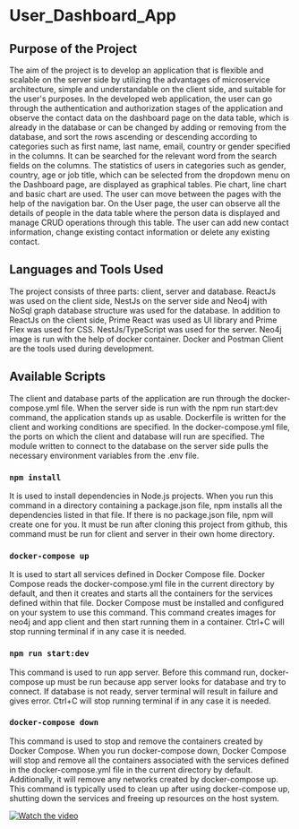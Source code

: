 # User_Dashboard_App

## Purpose of the Project

The aim of the project is to develop an application that is flexible and scalable on the server side by utilizing the advantages of microservice architecture,
simple and understandable on the client side, and suitable for the user's purposes. In the developed web application, the user can go through the authentication
and authorization stages of the application and observe the contact data on the dashboard page on the data table, which is already in the database or can be 
changed by adding or removing from the database, and sort the rows ascending or descending according to categories such as first name, last name, email, country
or gender specified in the columns. It can be searched for the relevant word from the search fields on the columns. The statistics of users in categories such as
gender, country, age or job title, which can be selected from the dropdown menu on the Dashboard page, are displayed as graphical tables. Pie chart, line chart 
and basic chart are used. The user can move between the pages with the help of the navigation bar. On the User page, the user can observe all the details of people
in the data table where the person data is displayed and manage CRUD operations through this table. The user can add new contact information, change existing 
contact information or delete any existing contact.

## Languages and Tools Used

The project consists of three parts: client, server and database. ReactJs was used on the client side, NestJs on the server side and Neo4j with NoSql graph database
structure was used for the database. In addition to ReactJs on the client side, Prime React was used as UI library and Prime Flex was used for CSS. NestJs/TypeScript
was used for the server. Neo4j image is run with the help of docker container. Docker and Postman Client are the tools used during development.

## Available Scripts

The client and database parts of the application are run through the docker-compose.yml file. When the server side is run with the npm run start:dev command, the
application stands up as usable. Dockerfile is written for the client and working conditions are specified. In the docker-compose.yml file, the ports on which the
client and database will run are specified. The module written to connect to the database on the server side pulls the necessary environment variables from the .env file.

### `npm install`

It is used to install dependencies in Node.js projects. When you run this command in a directory containing a package.json file, npm installs all the 
dependencies listed in that file. If there is no package.json file, npm will create one for you. It must be run after cloning this project from github, this command 
must be run for client and server in their own home directory.

### `docker-compose up`

It is used to start all services defined in Docker Compose file. Docker Compose reads the docker-compose.yml file in the current directory by default, and then it 
creates and starts all the containers for the services defined within that file. Docker Compose must be installed and configured on your system to use this command.
This command creates images for neo4j and app client and then start running them in a container. Ctrl+C will stop running terminal if in any case it is needed.

### `npm run start:dev`

This command is used to run app server. Before this command run, docker-compose up must be run because app server looks for database and try to connect. If database
is not ready, server terminal will result in failure and gives error. Ctrl+C will stop running terminal if in any case it is needed.

### `docker-compose down`

This command is used to stop and remove the containers created by Docker Compose. When you run docker-compose down, Docker Compose will stop and remove all the 
containers associated with the services defined in the docker-compose.yml file in the current directory by default. Additionally, it will remove any networks created
by docker-compose up. This command is typically used to clean up after using docker-compose up, shutting down the services and freeing up resources on the host system.



[![Watch the video](https://img.youtube.com/vi/gWIeb25Hg50/0.jpg)](https://youtu.be/gWIeb25Hg50)

